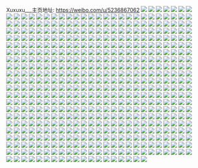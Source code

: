 Xuxuxu___主页地址: https://weibo.com/u/5236867062 
![](https://wx4.sinaimg.cn/mw2000/005IpmlMly1h93mhzh5xoj30u0140ten.jpg) 
![](https://wx4.sinaimg.cn/mw2000/005IpmlMly1h93mhz86ajj30u0140jvy.jpg) 
![](https://wx4.sinaimg.cn/mw2000/005IpmlMly1h93mi0nk9sj30u0140jxo.jpg) 
![](https://wx4.sinaimg.cn/mw2000/005IpmlMly1h93mi0aa4uj30u0140tgx.jpg) 
![](https://wx4.sinaimg.cn/mw2000/005IpmlMly1h93mhzq5m7j30u0140qbi.jpg) 
![](https://wx4.sinaimg.cn/mw2000/005IpmlMly1h93mhzzd64j30u0140jwv.jpg) 
![](https://wx4.sinaimg.cn/mw2000/005IpmlMly1h81cglpc8bj30u013i459.jpg) 
![](https://wx4.sinaimg.cn/mw2000/005IpmlMly1h7y0mwdn1aj30u014010h.jpg) 
![](https://wx4.sinaimg.cn/mw2000/005IpmlMly1h7y0mgcoezj30u012s46p.jpg) 
![](https://wx4.sinaimg.cn/mw2000/005IpmlMly1h7y0mi1si9j30u0140n3x.jpg) 
![](https://wx4.sinaimg.cn/mw2000/005IpmlMly1h7y0mcsdghj30u014012i.jpg) 
![](https://wx4.sinaimg.cn/mw2000/005IpmlMly1h7y0mjspooj30u014046y.jpg) 
![](https://wx4.sinaimg.cn/mw2000/005IpmlMly1h7y0mliszrj30u014010z.jpg) 
![](https://wx4.sinaimg.cn/mw2000/005IpmlMly1h7y0mqnghqj30u0140qdy.jpg) 
![](https://wx4.sinaimg.cn/mw2000/005IpmlMly1h7y0mogaoyj30u0140tlp.jpg) 
![](https://wx4.sinaimg.cn/mw2000/005IpmlMly1h7y0msq9naj30u014049s.jpg) 
![](https://wx4.sinaimg.cn/mw2000/005IpmlMgy1h4ic5ngjbkj30u014010j.jpg) 
![](https://wx4.sinaimg.cn/mw2000/005IpmlMgy1h4ic5nw30sj30u0140aga.jpg) 
![](https://wx4.sinaimg.cn/mw2000/005IpmlMgy1h4ic5odu2ej30u00u00xk.jpg) 
![](https://wx4.sinaimg.cn/mw2000/005IpmlMgy1h4ic5pa06yj30u013wk3a.jpg) 
![](https://wx4.sinaimg.cn/mw2000/005IpmlMgy1h4ic5os393j30u0140qa5.jpg) 
![](https://wx4.sinaimg.cn/mw2000/005IpmlMgy1h4ic5ppvo7j30u0140wop.jpg) 
![](https://wx4.sinaimg.cn/mw2000/005IpmlMgy1h47wnn3pzrj30u013o120.jpg) 
![](https://wx4.sinaimg.cn/mw2000/005IpmlMgy1h47wnqo5w9j30u014047t.jpg) 
![](https://wx4.sinaimg.cn/mw2000/005IpmlMgy1h47wnp6tmpj30u0140wlf.jpg) 
![](https://wx4.sinaimg.cn/mw2000/005IpmlMgy1h47wnpxht8j30u0140n4g.jpg) 
![](https://wx4.sinaimg.cn/mw2000/005IpmlMgy1h47wnljjc4j30u014048e.jpg) 
![](https://wx4.sinaimg.cn/mw2000/005IpmlMgy1h47wnkpx48j30u013ojz4.jpg) 
![](https://wx4.sinaimg.cn/mw2000/005IpmlMly1h3n62th5flj30u0140n8j.jpg) 
![](https://wx4.sinaimg.cn/mw2000/005IpmlMly1h3n62upknoj30u0140te7.jpg) 
![](https://wx4.sinaimg.cn/mw2000/005IpmlMly1h3n62tuz70j30u0140dm2.jpg) 
![](https://wx4.sinaimg.cn/mw2000/005IpmlMly1h3n62w5j5ej30u0140jww.jpg) 
![](https://wx4.sinaimg.cn/mw2000/005IpmlMly1h3n62vgv17j30u0140wkc.jpg) 
![](https://wx4.sinaimg.cn/mw2000/005IpmlMly1h3n62wmek1j31400u0n6b.jpg) 
![](https://wx4.sinaimg.cn/mw2000/005IpmlMly1h3ja2qhnvwj30u013swqr.jpg) 
![](https://wx4.sinaimg.cn/mw2000/005IpmlMly1h3ja2rypw9j30u012jk1w.jpg) 
![](https://wx4.sinaimg.cn/mw2000/005IpmlMly1h3ja2updyrj30u0140ds6.jpg) 
![](https://wx4.sinaimg.cn/mw2000/005IpmlMly1h3ja2vbh1ij30u015eqf2.jpg) 
![](https://wx4.sinaimg.cn/mw2000/005IpmlMly1h3ja2r2ldrj312q0u012o.jpg) 
![](https://wx4.sinaimg.cn/mw2000/005IpmlMly1h3ja2ttf8nj30u0140wsj.jpg) 
![](https://wx4.sinaimg.cn/mw2000/005IpmlMly1h3ja2suy43j30u00zz0zc.jpg) 
![](https://wx4.sinaimg.cn/mw2000/005IpmlMly1h3ja39ixrlj30u00u0781.jpg) 
![](https://wx4.sinaimg.cn/mw2000/005IpmlMly1h3ja2t6pqaj30u0140gwa.jpg) 
![](https://wx4.sinaimg.cn/mw2000/005IpmlMly1h3da6jf64kj30jd0r2gqb.jpg) 
![](https://wx4.sinaimg.cn/mw2000/005IpmlMly1h3da6mzi83j30j40pjtcy.jpg) 
![](https://wx4.sinaimg.cn/mw2000/005IpmlMly1h3da6ix8x2j30hw0opwi8.jpg) 
![](https://wx4.sinaimg.cn/mw2000/005IpmlMly1h3da6mn2r9j30od0whdmg.jpg) 
![](https://wx4.sinaimg.cn/mw2000/005IpmlMly1h3da6kwx8oj30l90rqjxp.jpg) 
![](https://wx4.sinaimg.cn/mw2000/005IpmlMly1h3da6lghm8j30gr0miq75.jpg) 
![](https://wx4.sinaimg.cn/mw2000/005IpmlMly1h3da6lu0z0j30kj0ppq8p.jpg) 
![](https://wx4.sinaimg.cn/mw2000/005IpmlMly1h3da6k2srnj30iq0ongpj.jpg) 
![](https://wx4.sinaimg.cn/mw2000/005IpmlMly1h3da6mb0dlj30lc0s30zp.jpg) 
![](https://wx4.sinaimg.cn/mw2000/005IpmlMly1h3da871ndrj30i70o6gp7.jpg) 
![](https://wx4.sinaimg.cn/mw2000/005IpmlMly1h3da6njw5ij30j00ozn1t.jpg) 
![](https://wx4.sinaimg.cn/mw2000/005IpmlMly1h3da6oyyjnj30im0os0wy.jpg) 
![](https://wx4.sinaimg.cn/mw2000/005IpmlMly1h3da86mj92j30er0m5acl.jpg) 
![](https://wx4.sinaimg.cn/mw2000/005IpmlMly1h3da864kkxj30k40qjq88.jpg) 
![](https://wx4.sinaimg.cn/mw2000/005IpmlMly1h2fdvc22rfj30u01swgya.jpg) 
![](https://wx4.sinaimg.cn/mw2000/005IpmlMly1h2fdvcnl7qj30u013in6a.jpg) 
![](https://wx4.sinaimg.cn/mw2000/005IpmlMly1h2925wro9vj30u00u0jux.jpg) 
![](https://wx4.sinaimg.cn/mw2000/005IpmlMly1h2925x87d9j30u01xc106.jpg) 
![](https://wx4.sinaimg.cn/mw2000/005IpmlMly1h1sw5112ibj312s0u0wll.jpg) 
![](https://wx4.sinaimg.cn/mw2000/005IpmlMly1h1sw51u4nhj31400u0wlz.jpg) 
![](https://wx4.sinaimg.cn/mw2000/005IpmlMly1h1sw50nml9j31400u00z1.jpg) 
![](https://wx4.sinaimg.cn/mw2000/005IpmlMly1h1sw527nk7j314k0u0dow.jpg) 
![](https://wx4.sinaimg.cn/mw2000/005IpmlMly1h1m5msvogij30u06j17wh.jpg) 
![](https://wx4.sinaimg.cn/mw2000/005IpmlMly1h1jssyppnnj31400u0n5p.jpg) 
![](https://wx4.sinaimg.cn/mw2000/005IpmlMly1h1hn03y06vj30u01vh7i3.jpg) 
![](https://wx4.sinaimg.cn/mw2000/005IpmlMly1h0s3oljtyej319b0u0n1d.jpg) 
![](https://wx4.sinaimg.cn/mw2000/005IpmlMly1h0s3mzncxkj30u019bwit.jpg) 
![](https://wx4.sinaimg.cn/mw2000/005IpmlMly1h0s3n0r2hdj30u019b798.jpg) 
![](https://wx4.sinaimg.cn/mw2000/005IpmlMly1h0s3p8hbg7j319b0u00xc.jpg) 
![](https://wx4.sinaimg.cn/mw2000/005IpmlMly1h0s3n14p7mj31880u079g.jpg) 
![](https://wx4.sinaimg.cn/mw2000/005IpmlMly1h0s3omb91vj31240u0q6z.jpg) 
![](https://wx4.sinaimg.cn/mw2000/005IpmlMly1h0s3mys1vej319b0u00yk.jpg) 
![](https://wx4.sinaimg.cn/mw2000/005IpmlMly1h0s3n0e30lj319b0u0432.jpg) 
![](https://wx4.sinaimg.cn/mw2000/005IpmlMly1h0s3om1nowj311c0u0aeq.jpg) 
![](https://wx4.sinaimg.cn/mw2000/005IpmlMly1h0l75lmlstj30u00u0tcr.jpg) 
![](https://wx4.sinaimg.cn/mw2000/005IpmlMly1h0l75lw29hj30u00u0tb2.jpg) 
![](https://wx4.sinaimg.cn/mw2000/005IpmlMly1h0l75mdhgfj30u00u0dlw.jpg) 
![](https://wx4.sinaimg.cn/mw2000/005IpmlMly1h0ektlujizj30u0140wpq.jpg) 
![](https://wx4.sinaimg.cn/mw2000/005IpmlMly1h0ektmciufj30u0140497.jpg) 
![](https://wx4.sinaimg.cn/mw2000/005IpmlMly1gzgstcjqb2j30qx10gdl8.jpg) 
![](https://wx4.sinaimg.cn/mw2000/005IpmlMly1gzgstcxjsjj30u00u0dm5.jpg) 
![](https://wx4.sinaimg.cn/mw2000/005IpmlMly1gzgsuo1ca3j30u00u00yd.jpg) 
![](https://wx4.sinaimg.cn/mw2000/005IpmlMly1gzgsuoeptfj30u00u00xl.jpg) 
![](https://wx4.sinaimg.cn/mw2000/005IpmlMly1gzgsuotq4yj30u0140tji.jpg) 
![](https://wx4.sinaimg.cn/mw2000/005IpmlMly1gzgsund7wwj30u00u0gs7.jpg) 
![](https://wx4.sinaimg.cn/mw2000/005IpmlMly1gzgstd9ag4j30u00u0do4.jpg) 
![](https://wx4.sinaimg.cn/mw2000/005IpmlMly1gzgstecumrj30u00u0n5u.jpg) 
![](https://wx4.sinaimg.cn/mw2000/005IpmlMly1gzgstdt8lsj30u00u07co.jpg) 
![](https://wx4.sinaimg.cn/mw2000/005IpmlMly1gyxfp0xu6zj30u0140jwy.jpg) 
![](https://wx4.sinaimg.cn/mw2000/005IpmlMly1gyxfp19lczj30u014079s.jpg) 
![](https://wx4.sinaimg.cn/mw2000/005IpmlMly1gyutscw8x0j30u013zwow.jpg) 
![](https://wx4.sinaimg.cn/mw2000/005IpmlMly1gyutsdojb2j30u013zakk.jpg) 
![](https://wx4.sinaimg.cn/mw2000/005IpmlMly1gyutsc3qfwj30u013zajy.jpg) 
![](https://wx4.sinaimg.cn/mw2000/005IpmlMly1gynyx20dttj30u0140483.jpg) 
![](https://wx4.sinaimg.cn/mw2000/005IpmlMly1gynyx2gj4xj30u014047y.jpg) 
![](https://wx4.sinaimg.cn/mw2000/005IpmlMly1gykn1xedslj30ty11gjvt.jpg) 
![](https://wx4.sinaimg.cn/mw2000/005IpmlMly1gykn21cd1sj30u00u00yq.jpg) 
![](https://wx4.sinaimg.cn/mw2000/005IpmlMly1gykn1z7iqbj30u0140alb.jpg) 
![](https://wx4.sinaimg.cn/mw2000/005IpmlMly1gykn1zvawuj30u01407bo.jpg) 
![](https://wx4.sinaimg.cn/mw2000/005IpmlMly1gykn21prg8j30u00u012t.jpg) 
![](https://wx4.sinaimg.cn/mw2000/005IpmlMly1gykn31jpy1j31400u0n7e.jpg) 
![](https://wx4.sinaimg.cn/mw2000/005IpmlMly1gyi9syhio0j30u0140wnh.jpg) 
![](https://wx4.sinaimg.cn/mw2000/005IpmlMly1gyi9syxmp0j30u0140q85.jpg) 
![](https://wx4.sinaimg.cn/mw2000/005IpmlMly1gyi9sx5at7j30u0140dmo.jpg) 
![](https://wx4.sinaimg.cn/mw2000/005IpmlMly1gyi9sy5cmcj30u0140dmr.jpg) 
![](https://wx4.sinaimg.cn/mw2000/005IpmlMly1gyi9sxhi2mj30u0140n4g.jpg) 
![](https://wx4.sinaimg.cn/mw2000/005IpmlMly1gyi9sxsy3rj30u0140tgx.jpg) 
![](https://wx4.sinaimg.cn/mw2000/005IpmlMly1gxp7s9s7gij30u0141jxi.jpg) 
![](https://wx4.sinaimg.cn/mw2000/005IpmlMly1gxp7s986enj314e0u0n5a.jpg) 
![](https://wx4.sinaimg.cn/mw2000/005IpmlMly1gxllvavc3qj30u0140144.jpg) 
![](https://wx4.sinaimg.cn/mw2000/005IpmlMly1gxllvb86ncj30u00u0gqa.jpg) 
![](https://wx4.sinaimg.cn/mw2000/005IpmlMly1gwsopwxohyj30u0140ncr.jpg) 
![](https://wx4.sinaimg.cn/mw2000/005IpmlMly1gwsopxjai0j30u014yaly.jpg) 
![](https://wx4.sinaimg.cn/mw2000/005IpmlMly1gwsopzcpa1j30u0140wo0.jpg) 
![](https://wx4.sinaimg.cn/mw2000/005IpmlMly1gwsopye4eoj30u011e4a1.jpg) 
![](https://wx4.sinaimg.cn/mw2000/005IpmlMly1gwsoq24vmqj30u0140464.jpg) 
![](https://wx4.sinaimg.cn/mw2000/005IpmlMly1gwsopxvgcgj30u014012l.jpg) 
![](https://wx4.sinaimg.cn/mw2000/005IpmlMly1gwsopzz4nkj30u0140nab.jpg) 
![](https://wx4.sinaimg.cn/mw2000/005IpmlMly1gwsoq1pf58j30u0140gun.jpg) 
![](https://wx4.sinaimg.cn/mw2000/005IpmlMly1gwsoq0tm70j30u012010v.jpg) 
![](https://wx4.sinaimg.cn/mw2000/005IpmlMly1gwg4d9uz81j30u00u00ye.jpg) 
![](https://wx4.sinaimg.cn/mw2000/005IpmlMly1gwg4dobfubj30u0140tfi.jpg) 
![](https://wx4.sinaimg.cn/mw2000/005IpmlMly1gwg4dcvrl3j30u00u0jvy.jpg) 
![](https://wx4.sinaimg.cn/mw2000/005IpmlMly1gwg4dgyvt4j30u0140tkk.jpg) 
![](https://wx4.sinaimg.cn/mw2000/005IpmlMly1gwg4dkmhkqj30u012odli.jpg) 
![](https://wx4.sinaimg.cn/mw2000/005IpmlMly1gwg4h2ydylj30u0140jy8.jpg) 
![](https://wx4.sinaimg.cn/mw2000/005IpmlMly1gwdzx1m4bdj30u014014d.jpg) 
![](https://wx4.sinaimg.cn/mw2000/005IpmlMly1gvpnklx6exj60u01910w902.jpg) 
![](https://wx4.sinaimg.cn/mw2000/005IpmlMly1gvpnkm9atoj30u01910vy.jpg) 
![](https://wx4.sinaimg.cn/mw2000/005IpmlMly1gvpnkmlow7j60u0188q5w02.jpg) 
![](https://wx4.sinaimg.cn/mw2000/005IpmlMly1gvpnklfakuj60u0191q5f02.jpg) 
![](https://wx4.sinaimg.cn/mw2000/005IpmlMly1gv9an4fl7hj60u00u0jv702.jpg) 
![](https://wx4.sinaimg.cn/mw2000/005IpmlMly1gv9an5id48j60u00x8tdl02.jpg) 
![](https://wx4.sinaimg.cn/mw2000/005IpmlMly1gv9an6rtwzj60u00x877p02.jpg) 
![](https://wx4.sinaimg.cn/mw2000/005IpmlMly1gv9an47lxrj60u00x8te802.jpg) 
![](https://wx4.sinaimg.cn/mw2000/005IpmlMly1gv9an5z8hlj60u01400zp02.jpg) 
![](https://wx4.sinaimg.cn/mw2000/005IpmlMly1gv9an7iatwj60u00x8jux02.jpg) 
![](https://wx4.sinaimg.cn/mw2000/005IpmlMly1gv9an6cndvj60u00x8tc002.jpg) 
![](https://wx4.sinaimg.cn/mw2000/005IpmlMly1gv9an81ea3j60u00u0jwn02.jpg) 
![](https://wx4.sinaimg.cn/mw2000/005IpmlMly1gv9an52h8cj60u0140tdr02.jpg) 
![](https://wx4.sinaimg.cn/mw2000/005IpmlMly1gu8fs1urumj61400u0dpv02.jpg) 
![](https://wx4.sinaimg.cn/mw2000/005IpmlMly1gu8fsh6bn4j60u00u0wlq02.jpg) 
![](https://wx4.sinaimg.cn/mw2000/005IpmlMly1gu8fskjtf3j30to0uadlb.jpg) 
![](https://wx4.sinaimg.cn/mw2000/005IpmlMly1gu8fsj5awij60u0140ti002.jpg) 
![](https://wx4.sinaimg.cn/mw2000/005IpmlMly1gu8fsfl6ilj60u00u079z02.jpg) 
![](https://wx4.sinaimg.cn/mw2000/005IpmlMly1gu8fsjzm8oj30u012yk14.jpg) 
![](https://wx4.sinaimg.cn/mw2000/005IpmlMly1gu8fs934z3j60u013ggvd02.jpg) 
![](https://wx4.sinaimg.cn/mw2000/005IpmlMly1gu8fsidkmdj60u0140gxq02.jpg) 
![](https://wx4.sinaimg.cn/mw2000/005IpmlMly1gu8fsd8hckj60u0140do102.jpg) 
![](https://wx4.sinaimg.cn/mw2000/005IpmlMly1gu13chwfmvj319l0u010m.jpg) 
![](https://wx4.sinaimg.cn/mw2000/005IpmlMgy1gt184pd34mj30u00u0jvg.jpg) 
![](https://wx4.sinaimg.cn/mw2000/005IpmlMgy1gt184oruevj30u00u0tch.jpg) 
![](https://wx4.sinaimg.cn/mw2000/005IpmlMgy1gt184viczij31400u07et.jpg) 
![](https://wx4.sinaimg.cn/mw2000/005IpmlMgy1gt184n0t2zj30u00u0n2c.jpg) 
![](https://wx4.sinaimg.cn/mw2000/005IpmlMgy1gt184q6n6pj30u0140dl4.jpg) 
![](https://wx4.sinaimg.cn/mw2000/005IpmlMgy1gt184o35gsj30u00u0dm0.jpg) 
![](https://wx4.sinaimg.cn/mw2000/005IpmlMgy1gt184u8wa0j30u00u07bl.jpg) 
![](https://wx4.sinaimg.cn/mw2000/005IpmlMgy1gt184teqotj30u00u0457.jpg) 
![](https://wx4.sinaimg.cn/mw2000/005IpmlMgy1gt184rfwg2j60u00u0gus02.jpg) 
![](https://wx4.sinaimg.cn/mw2000/005IpmlMly1gsm396z2xcj30u0140tew.jpg) 
![](https://wx4.sinaimg.cn/mw2000/005IpmlMly1gsm39buuhvj30u0140ah1.jpg) 
![](https://wx4.sinaimg.cn/mw2000/005IpmlMly1gsm397llvsj30u0140jzj.jpg) 
![](https://wx4.sinaimg.cn/mw2000/005IpmlMly1gsm397vcavj30u0140gt5.jpg) 
![](https://wx4.sinaimg.cn/mw2000/005IpmlMly1gsm39a0ui7j30u0140dkg.jpg) 
![](https://wx4.sinaimg.cn/mw2000/005IpmlMly1gsm39bgsbvj30u013tjyn.jpg) 
![](https://wx4.sinaimg.cn/mw2000/005IpmlMly1gsm3b8wcsnj30u010xn5m.jpg) 
![](https://wx4.sinaimg.cn/mw2000/005IpmlMly1gsm39c7gi4j30u0140gu3.jpg) 
![](https://wx4.sinaimg.cn/mw2000/005IpmlMly1gsm39b2ivtj30u0140465.jpg) 
![](https://wx4.sinaimg.cn/mw2000/005IpmlMly1gsl34clg06j30u0140thd.jpg) 
![](https://wx4.sinaimg.cn/mw2000/005IpmlMly1gs1v274ua9j30u00u0amh.jpg) 
![](https://wx4.sinaimg.cn/mw2000/005IpmlMly1gs1v3sjr26j30u00szdn9.jpg) 
![](https://wx4.sinaimg.cn/mw2000/005IpmlMly1gs1v27nt0dj30u0140477.jpg) 
![](https://wx4.sinaimg.cn/mw2000/005IpmlMly1gs1v28w6edj31400u07hd.jpg) 
![](https://wx4.sinaimg.cn/mw2000/005IpmlMly1gs1v26p7moj30u00u0qf4.jpg) 
![](https://wx4.sinaimg.cn/mw2000/005IpmlMly1gs1v281k9dj30u0140h1w.jpg) 
![](https://wx4.sinaimg.cn/mw2000/005IpmlMly1gs1v28apy0j30u0140dlh.jpg) 
![](https://wx4.sinaimg.cn/mw2000/005IpmlMly1gs1v4teyxwj30ty0yowkp.jpg) 
![](https://wx4.sinaimg.cn/mw2000/005IpmlMly1gs1v2bqacuj31400u0dtg.jpg) 
![](https://wx4.sinaimg.cn/mw2000/005IpmlMly1gs0hxy0gu9j30u010cgsk.jpg) 
![](https://wx4.sinaimg.cn/mw2000/005IpmlMly1gryzn23migj30u0140gyb.jpg) 
![](https://wx4.sinaimg.cn/mw2000/005IpmlMly1gryzn1bpqvj30u0140dqa.jpg) 
![](https://wx4.sinaimg.cn/mw2000/005IpmlMly1gryzn2inzzj30u0140dpm.jpg) 
![](https://wx4.sinaimg.cn/mw2000/005IpmlMly1gryzn2zkkcj30u011e43z.jpg) 
![](https://wx4.sinaimg.cn/mw2000/005IpmlMly1gryzn6s4rbj30u0140n50.jpg) 
![](https://wx4.sinaimg.cn/mw2000/005IpmlMly1gryzom6m2vj30u018i462.jpg) 
![](https://wx4.sinaimg.cn/mw2000/005IpmlMly1gryzn4gogdj30u01407ek.jpg) 
![](https://wx4.sinaimg.cn/mw2000/005IpmlMly1gryzn4nmc5j30u0140n03.jpg) 
![](https://wx4.sinaimg.cn/mw2000/005IpmlMly1gryzomyxdtj30u0159wp5.jpg) 
![](https://wx4.sinaimg.cn/mw2000/005IpmlMly1gryzolvpk6j31400u0dv2.jpg) 
![](https://wx4.sinaimg.cn/mw2000/005IpmlMly1gryzn4zyzfj30u01407b3.jpg) 
![](https://wx4.sinaimg.cn/mw2000/005IpmlMly1gryzn5orw7j31400u0dsy.jpg) 
![](https://wx4.sinaimg.cn/mw2000/005IpmlMly1gryzomoee0j31400u0qfp.jpg) 
![](https://wx4.sinaimg.cn/mw2000/005IpmlMly1grp1u769vtj319a0u0al1.jpg) 
![](https://wx4.sinaimg.cn/mw2000/005IpmlMly1grp1up3jcnj32c0340x6w.jpg) 
![](https://wx4.sinaimg.cn/mw2000/005IpmlMly1grp1u6apvbj32ds1scnpl.jpg) 
![](https://wx4.sinaimg.cn/mw2000/005IpmlMly1grp1ux8fhxj32ds1sc1l4.jpg) 
![](https://wx4.sinaimg.cn/mw2000/005IpmlMly1grml2sblt5j30u00u0na6.jpg) 
![](https://wx4.sinaimg.cn/mw2000/005IpmlMly1grml2tf51kj31400u0ti8.jpg) 
![](https://wx4.sinaimg.cn/mw2000/005IpmlMly1grml2qxq5jj30u00u04aw.jpg) 
![](https://wx4.sinaimg.cn/mw2000/005IpmlMly1grj03zfw7bj32ds1scb2b.jpg) 
![](https://wx4.sinaimg.cn/mw2000/005IpmlMly1grj03w1m1nj33sw2io7wm.jpg) 
![](https://wx4.sinaimg.cn/mw2000/005IpmlMly1grj0421932j328s1s4npe.jpg) 
![](https://wx4.sinaimg.cn/mw2000/005IpmlMly1grj04ldi0ej32um2umkk1.jpg) 
![](https://wx4.sinaimg.cn/mw2000/005IpmlMly1grj05c8o67j32802yo7wu.jpg) 
![](https://wx4.sinaimg.cn/mw2000/005IpmlMly1grj04xht30j3340340npj.jpg) 
![](https://wx4.sinaimg.cn/mw2000/005IpmlMly1grj05juwidj32g02yoqvb.jpg) 
![](https://wx4.sinaimg.cn/mw2000/005IpmlMly1grj0620taij32c0340e8h.jpg) 
![](https://wx4.sinaimg.cn/mw2000/005IpmlMly1grj06c95m4j32c0340b2g.jpg) 
![](https://wx4.sinaimg.cn/mw2000/005IpmlMly1grj06fy30aj33402c07wj.jpg) 
![](https://wx4.sinaimg.cn/mw2000/005IpmlMly1grb5zvfdkij30sg0hdmyy.jpg) 
![](https://wx4.sinaimg.cn/mw2000/005IpmlMly1gra1o0ea1jj326m2r5kjn.jpg) 
![](https://wx4.sinaimg.cn/mw2000/005IpmlMly1gra1o1xevmj30yi19j7go.jpg) 
![](https://wx4.sinaimg.cn/mw2000/005IpmlMly1gra1nnntl2j327v30du10.jpg) 
![](https://wx4.sinaimg.cn/mw2000/005IpmlMly1gra1om9aafj32c03401ky.jpg) 
![](https://wx4.sinaimg.cn/mw2000/005IpmlMly1gra1o509bij30yi19ub1t.jpg) 
![](https://wx4.sinaimg.cn/mw2000/005IpmlMly1gra1ocjt46j32c0340u0y.jpg) 
![](https://wx4.sinaimg.cn/mw2000/005IpmlMly1gra1p5jj0lj32c0340e82.jpg) 
![](https://wx4.sinaimg.cn/mw2000/005IpmlMly1gra1owkzc9j32dc2dcqv6.jpg) 
![](https://wx4.sinaimg.cn/mw2000/005IpmlMly1gra1pf8x3tj32c02c0qv5.jpg) 
![](https://wx4.sinaimg.cn/mw2000/005IpmlMly1gr6f8uaptij30u014012v.jpg) 
![](https://wx4.sinaimg.cn/mw2000/005IpmlMly1gr359z2oj6j32c0340kjv.jpg) 
![](https://wx4.sinaimg.cn/mw2000/005IpmlMly1gr35a1ui6gj32c03401l9.jpg) 
![](https://wx4.sinaimg.cn/mw2000/005IpmlMly1gr35a3djb9j32b032ox6q.jpg) 
![](https://wx4.sinaimg.cn/mw2000/005IpmlMly1gr359vqd11j32c0340u17.jpg) 
![](https://wx4.sinaimg.cn/mw2000/005IpmlMgy1gqy98iktwzj30u01407e1.jpg) 
![](https://wx4.sinaimg.cn/mw2000/005IpmlMgy1gqy9li4a37j60mi0u00wx02.jpg) 
![](https://wx4.sinaimg.cn/mw2000/005IpmlMgy1gqy98erpcwj30u014047f.jpg) 
![](https://wx4.sinaimg.cn/mw2000/005IpmlMgy1gqy9nbrvwsj30u0140wjo.jpg) 
![](https://wx4.sinaimg.cn/mw2000/005IpmlMgy1gqya4mbdcxj30u014011a.jpg) 
![](https://wx4.sinaimg.cn/mw2000/005IpmlMgy1gqy9mcl6vgj31400u0gv5.jpg) 
![](https://wx4.sinaimg.cn/mw2000/005IpmlMly1gquubkd9cmj30u00u0k5c.jpg) 
![](https://wx4.sinaimg.cn/mw2000/005IpmlMly1gquuapityej31400u0tum.jpg) 
![](https://wx4.sinaimg.cn/mw2000/005IpmlMly1gquuazc8skj31400u04kh.jpg) 
![](https://wx4.sinaimg.cn/mw2000/005IpmlMly1gquubgimrhj30u0140ayr.jpg) 
![](https://wx4.sinaimg.cn/mw2000/005IpmlMly1gquuc62u8cj30u0141tnr.jpg) 
![](https://wx4.sinaimg.cn/mw2000/005IpmlMly1gquubu36u3j30u0140h9b.jpg) 
![](https://wx4.sinaimg.cn/mw2000/005IpmlMly1gquub4tjlhj30u00xv4gx.jpg) 
![](https://wx4.sinaimg.cn/mw2000/005IpmlMly1gquucw6r3ej30u0140k8x.jpg) 
![](https://wx4.sinaimg.cn/mw2000/005IpmlMly1gquucgl7d3j30u0140wnl.jpg) 
![](https://wx4.sinaimg.cn/mw2000/005IpmlMly1gpqdy0msvuj30u00u078y.jpg) 
![](https://wx4.sinaimg.cn/mw2000/005IpmlMly1gpo0yx48odj31r02c04qu.jpg) 
![](https://wx4.sinaimg.cn/mw2000/005IpmlMly1gpo0z9gh63j32c02c0npn.jpg) 
![](https://wx4.sinaimg.cn/mw2000/005IpmlMly1gpo0yrrv2ij31r02c0e88.jpg) 
![](https://wx4.sinaimg.cn/mw2000/005IpmlMly1gpo100pygqj32c02c0kjv.jpg) 
![](https://wx4.sinaimg.cn/mw2000/005IpmlMly1gpo10kqj9wj32c02c0e8b.jpg) 
![](https://wx4.sinaimg.cn/mw2000/005IpmlMly1gpo108amzsj32c02c0x6w.jpg) 
![](https://wx4.sinaimg.cn/mw2000/005IpmlMly1gpo116ygskj32c03401la.jpg) 
![](https://wx4.sinaimg.cn/mw2000/005IpmlMly1gpo10fd84jj32c02c0npn.jpg) 
![](https://wx4.sinaimg.cn/mw2000/005IpmlMly1gpo11zyhmoj32c0340he8.jpg) 
![](https://wx4.sinaimg.cn/mw2000/005IpmlMly1gpbl5plo76j324j2wsu10.jpg) 
![](https://wx4.sinaimg.cn/mw2000/005IpmlMly1gpbl5rj2vnj322o340hdv.jpg) 
![](https://wx4.sinaimg.cn/mw2000/005IpmlMly1gpbl5mpl8fj32ad2yf1l2.jpg) 
![](https://wx4.sinaimg.cn/mw2000/005IpmlMly1gpbl5tkvr6j30tw11eb2a.jpg) 
![](https://wx4.sinaimg.cn/mw2000/005IpmlMly1gpbl5wa2muj320w2sue82.jpg) 
![](https://wx4.sinaimg.cn/mw2000/005IpmlMly1gpbl5ybivuj322a2r2u0z.jpg) 
![](https://wx4.sinaimg.cn/mw2000/005IpmlMly1gpbl614929j32bf1p1qv8.jpg) 
![](https://wx4.sinaimg.cn/mw2000/005IpmlMly1gpbl648mkej325w2vu4qs.jpg) 
![](https://wx4.sinaimg.cn/mw2000/005IpmlMly1gpbl65qd6vj31w02im7wi.jpg) 
![](https://wx4.sinaimg.cn/mw2000/005IpmlMly1gp0pt75bcoj31400u01kx.jpg) 
![](https://wx4.sinaimg.cn/mw2000/005IpmlMly1gp0pt7xx6qj30u01407ry.jpg) 
![](https://wx4.sinaimg.cn/mw2000/005IpmlMly1gp0ptg2i61j30u01407k5.jpg) 
![](https://wx4.sinaimg.cn/mw2000/005IpmlMly1gp0ptghvotj30u0140aom.jpg) 
![](https://wx4.sinaimg.cn/mw2000/005IpmlMly1gp0pt6j1baj30u00u0ag3.jpg) 
![](https://wx4.sinaimg.cn/mw2000/005IpmlMly1gp0pt61wwrj30u0140txo.jpg) 
![](https://wx4.sinaimg.cn/mw2000/005IpmlMly1gowga9nv5lj30u00u0toe.jpg) 
![](https://wx4.sinaimg.cn/mw2000/005IpmlMly1gowgad1u37j30u00u07j9.jpg) 
![](https://wx4.sinaimg.cn/mw2000/005IpmlMly1gowgaa9ersj30u0140keo.jpg) 
![](https://wx4.sinaimg.cn/mw2000/005IpmlMly1gowgabr5jlj31400u07uj.jpg) 
![](https://wx4.sinaimg.cn/mw2000/005IpmlMly1gowgaazytjj30u0140h80.jpg) 
![](https://wx4.sinaimg.cn/mw2000/005IpmlMly1gowgachfndj30u0144tus.jpg) 
![](https://wx4.sinaimg.cn/mw2000/005IpmlMly1go0z0a9o87j30ku1jmgwb.jpg) 
![](https://wx4.sinaimg.cn/mw2000/005IpmlMly1go0z2o09xgj30oy0bgjsi.jpg) 
![](https://wx4.sinaimg.cn/mw2000/005IpmlMly1gntx5ckmmgj30u0140n47.jpg) 
![](https://wx4.sinaimg.cn/mw2000/005IpmlMly1gntx5ef5ztj30u01400zc.jpg) 
![](https://wx4.sinaimg.cn/mw2000/005IpmlMly1gntx5f8rw0j30u0140aie.jpg) 
![](https://wx4.sinaimg.cn/mw2000/005IpmlMly1gntx5thga9j30u015e42j.jpg) 
![](https://wx4.sinaimg.cn/mw2000/005IpmlMly1gntx7da4sij30t20t6gr6.jpg) 
![](https://wx4.sinaimg.cn/mw2000/005IpmlMly1gntx5srjx1j31650u00x7.jpg) 
![](https://wx4.sinaimg.cn/mw2000/005IpmlMly1gn78zemqrcj30u00umdkx.jpg) 
![](https://wx4.sinaimg.cn/mw2000/005IpmlMly1gn78zfzljrj30rk0s4ag4.jpg) 
![](https://wx4.sinaimg.cn/mw2000/005IpmlMly1gn78ze7a7mj31400u0qbb.jpg) 
![](https://wx4.sinaimg.cn/mw2000/005IpmlMly1gn78zgi32jj30sn0t8799.jpg) 
![](https://wx4.sinaimg.cn/mw2000/005IpmlMly1gn78zd6wxzj30u00u07dc.jpg) 
![](https://wx4.sinaimg.cn/mw2000/005IpmlMly1gn78zfgmu0j30s00slagr.jpg) 
![](https://wx4.sinaimg.cn/mw2000/005IpmlMly1gn78zjvt07j30u00u044g.jpg) 
![](https://wx4.sinaimg.cn/mw2000/005IpmlMly1gn78zh2c8cj30rf0rz0xb.jpg) 
![](https://wx4.sinaimg.cn/mw2000/005IpmlMly1gn790lti3tj30s30sojx0.jpg) 
![](https://wx4.sinaimg.cn/mw2000/005IpmlMly1gn2o0v3o8cj30to0ua7a3.jpg) 
![](https://wx4.sinaimg.cn/mw2000/005IpmlMly1gn2nzph187j30u00umth5.jpg) 
![](https://wx4.sinaimg.cn/mw2000/005IpmlMly1gn2nzolykhj30u00umwne.jpg) 
![](https://wx4.sinaimg.cn/mw2000/005IpmlMly1gn2o0vjvsrj30to0uajyr.jpg) 
![](https://wx4.sinaimg.cn/mw2000/005IpmlMly1gn2o0u55udj30to0uagt3.jpg) 
![](https://wx4.sinaimg.cn/mw2000/005IpmlMly1gn2nzqf1cpj30u00umk0m.jpg) 
![](https://wx4.sinaimg.cn/mw2000/005IpmlMly1gn2nzs7ejlj30u00um7cv.jpg) 
![](https://wx4.sinaimg.cn/mw2000/005IpmlMly1gn2nzrc8w6j30u00umgu1.jpg) 
![](https://wx4.sinaimg.cn/mw2000/005IpmlMly1gn2o27xqj1j30u00umtiu.jpg) 
![](https://wx4.sinaimg.cn/mw2000/005IpmlMly1gn2o28q01vj30u0140n6m.jpg) 
![](https://wx4.sinaimg.cn/mw2000/005IpmlMly1gn2o28dsixj31400u0wtx.jpg) 
![](https://wx4.sinaimg.cn/mw2000/005IpmlMly1gn2o29md3lj30u0140woj.jpg) 
![](https://wx4.sinaimg.cn/mw2000/005IpmlMly1gn2o29870cj31400u0h19.jpg) 
![](https://wx4.sinaimg.cn/mw2000/005IpmlMly1gn2o0un7qjj30u00umgu0.jpg) 
![](https://wx4.sinaimg.cn/mw2000/005IpmlMly1gmczcxe3msj31o01o01l0.jpg) 
![](https://wx4.sinaimg.cn/mw2000/005IpmlMly1gmczd2gat7j31sc2ds4qr.jpg) 
![](https://wx4.sinaimg.cn/mw2000/005IpmlMly1gmczd98kt1j31o01o0e85.jpg) 
![](https://wx4.sinaimg.cn/mw2000/005IpmlMly1gmczcsdjj7j31sc2dshdv.jpg) 
![](https://wx4.sinaimg.cn/mw2000/005IpmlMly1gmczd5qfhcj31o01o0kjn.jpg) 
![](https://wx4.sinaimg.cn/mw2000/005IpmlMly1gmczczz6nwj31sc2dsx6q.jpg) 
![](https://wx4.sinaimg.cn/mw2000/005IpmlMly1gm3j66eex3j31o01o0u0x.jpg) 
![](https://wx4.sinaimg.cn/mw2000/005IpmlMly1gm3j60t6b2j31o01o0kjl.jpg) 
![](https://wx4.sinaimg.cn/mw2000/005IpmlMly1gm3j6c4zj4j31o01o0x6t.jpg) 
![](https://wx4.sinaimg.cn/mw2000/005IpmlMly1gm3j64ceofj32bc2bcb2c.jpg) 
![](https://wx4.sinaimg.cn/mw2000/005IpmlMly1gm3j6f21x2j32bc2bcqv5.jpg) 
![](https://wx4.sinaimg.cn/mw2000/005IpmlMly1gm3j5w39nnj31w01w04qq.jpg) 
![](https://wx4.sinaimg.cn/mw2000/005IpmlMly1gm3j9yswdlj31sc2ds1l7.jpg) 
![](https://wx4.sinaimg.cn/mw2000/005IpmlMly1gm3j84yvr1j30u00u07d3.jpg) 
![](https://wx4.sinaimg.cn/mw2000/005IpmlMly1gm3j7teqpkj32c0340kjm.jpg) 
![](https://wx4.sinaimg.cn/mw2000/005IpmlMly1gluex986jcj31400u0k9d.jpg) 
![](https://wx4.sinaimg.cn/mw2000/005IpmlMly1gluex8bch6j30u00u0wnf.jpg) 
![](https://wx4.sinaimg.cn/mw2000/005IpmlMly1gluex8odzdj30u00u0472.jpg) 
![](https://wx4.sinaimg.cn/mw2000/005IpmlMly1gluex9teadj31400u0ar5.jpg) 
![](https://wx4.sinaimg.cn/mw2000/005IpmlMly1glm1xrhpmxj31400u0dtr.jpg) 
![](https://wx4.sinaimg.cn/mw2000/005IpmlMly1glm1xu63j6j30u00u0k6y.jpg) 
![](https://wx4.sinaimg.cn/mw2000/005IpmlMly1glm1xsnp2mj30u00u0tlo.jpg) 
![](https://wx4.sinaimg.cn/mw2000/005IpmlMly1glm1xq7xmwj30u00u013y.jpg) 
![](https://wx4.sinaimg.cn/mw2000/005IpmlMgy1gl1st18cw5j31sc2dsu0y.jpg) 
![](https://wx4.sinaimg.cn/mw2000/005IpmlMgy1gkumkeh3a1j34mo334nph.jpg) 
![](https://wx4.sinaimg.cn/mw2000/005IpmlMgy1gkuml31gm1j34mo3344qs.jpg) 
![](https://wx4.sinaimg.cn/mw2000/005IpmlMgy1gkumk8yx0aj34mo3347wk.jpg) 
![](https://wx4.sinaimg.cn/mw2000/005IpmlMgy1gkumk40j0hj34mo334b2c.jpg) 
![](https://wx4.sinaimg.cn/mw2000/005IpmlMly1gk8vyx9dlgj30u00u0dsh.jpg) 
![](https://wx4.sinaimg.cn/mw2000/005IpmlMly1gk8w6wti8lj30u00u0780.jpg) 
![](https://wx4.sinaimg.cn/mw2000/005IpmlMly1gk8vykk5avj30u014011j.jpg) 
![](https://wx4.sinaimg.cn/mw2000/005IpmlMly1gk8vyv2fwxj30rs15owx6.jpg) 
![](https://wx4.sinaimg.cn/mw2000/005IpmlMgy1gk4coela3ij32c0340x6s.jpg) 
![](https://wx4.sinaimg.cn/mw2000/005IpmlMgy1gk4cnmh53hj31o01o01kz.jpg) 
![](https://wx4.sinaimg.cn/mw2000/005IpmlMgy1gk4co5giykj322t2srb2d.jpg) 
![](https://wx4.sinaimg.cn/mw2000/005IpmlMgy1gk4cnzpziej31o01o0x6q.jpg) 
![](https://wx4.sinaimg.cn/mw2000/005IpmlMgy1gk4coah5bjj32802you11.jpg) 
![](https://wx4.sinaimg.cn/mw2000/005IpmlMgy1gk4co25g7rj31o01o0u0y.jpg) 
![](https://wx4.sinaimg.cn/mw2000/005IpmlMly1gjtvwe7eanj30u0140grl.jpg) 
![](https://wx4.sinaimg.cn/mw2000/005IpmlMly1gjtvwf0n32j30u0140dlb.jpg) 
![](https://wx4.sinaimg.cn/mw2000/005IpmlMgy1gjo4actm2ej32c0340kjn.jpg) 
![](https://wx4.sinaimg.cn/mw2000/005IpmlMgy1gjo4a9m9xbj32c03404qq.jpg) 
![](https://wx4.sinaimg.cn/mw2000/005IpmlMgy1gjlsv8hf1aj32c03404qq.jpg) 
![](https://wx4.sinaimg.cn/mw2000/005IpmlMgy1gjlsvc923vj32c0340e84.jpg) 
![](https://wx4.sinaimg.cn/mw2000/005IpmlMgy1gjlsv4vficj32c0340b2b.jpg) 
![](https://wx4.sinaimg.cn/mw2000/005IpmlMgy1gjlsvlhrauj32c0340npe.jpg) 
![](https://wx4.sinaimg.cn/mw2000/005IpmlMgy1gjlsvum4auj33402c0hdu.jpg) 
![](https://wx4.sinaimg.cn/mw2000/005IpmlMgy1gjlsvpts6bj32c03404qq.jpg) 
![](https://wx4.sinaimg.cn/mw2000/005IpmlMgy1gjlsv0uadij33402c0hdu.jpg) 
![](https://wx4.sinaimg.cn/mw2000/005IpmlMgy1gjlsvs6peij33402c0u0y.jpg) 
![](https://wx4.sinaimg.cn/mw2000/005IpmlMgy1gjlsuxw7coj32c0340kjo.jpg) 
![](https://wx4.sinaimg.cn/mw2000/005IpmlMly1gjh1un9bprj30u0140n68.jpg) 
![](https://wx4.sinaimg.cn/mw2000/005IpmlMly1gjh1uoro2nj30u0140guj.jpg) 
![](https://wx4.sinaimg.cn/mw2000/005IpmlMgy1gjfv2c9awlj32c0340b2c.jpg) 
![](https://wx4.sinaimg.cn/mw2000/005IpmlMgy1gjfv2mdvc6j32c03401l0.jpg) 
![](https://wx4.sinaimg.cn/mw2000/005IpmlMgy1gjfv2i0yuaj32c0340x6r.jpg) 
![](https://wx4.sinaimg.cn/mw2000/005IpmlMgy1gjfv39ntovj32c03401l0.jpg) 
![](https://wx4.sinaimg.cn/mw2000/005IpmlMgy1gjfv3dg2vkj32c0340u0y.jpg) 
![](https://wx4.sinaimg.cn/mw2000/005IpmlMgy1gjfv2xs245j32c0340b2c.jpg) 
![](https://wx4.sinaimg.cn/mw2000/005IpmlMgy1gjfv2rgffcj321h2juu0y.jpg) 
![](https://wx4.sinaimg.cn/mw2000/005IpmlMgy1gjfv35l9ezj32c0340qv7.jpg) 
![](https://wx4.sinaimg.cn/mw2000/005IpmlMgy1gjfv3201uij32c03404qr.jpg) 
![](https://wx4.sinaimg.cn/mw2000/005IpmlMgy1gjaylgqg7jj32c03404qr.jpg) 
![](https://wx4.sinaimg.cn/mw2000/005IpmlMgy1gj8mk0496uj32c0340hdv.jpg) 
![](https://wx4.sinaimg.cn/mw2000/005IpmlMgy1gj8mjqr8mkj32c03407wi.jpg) 
![](https://wx4.sinaimg.cn/mw2000/005IpmlMgy1gj8mk4ldk9j324w2s5kjn.jpg) 
![](https://wx4.sinaimg.cn/mw2000/005IpmlMgy1gj8mjumo1dj32c03404qs.jpg) 
![](https://wx4.sinaimg.cn/mw2000/005IpmlMly1gj7u9k43cyj30u011tqbr.jpg) 
![](https://wx4.sinaimg.cn/mw2000/005IpmlMly1gj7u9mq3y8j30u0140n5b.jpg) 
![](https://wx4.sinaimg.cn/mw2000/005IpmlMly1gj7u9jb1apj30u014011j.jpg) 
![](https://wx4.sinaimg.cn/mw2000/005IpmlMly1gj7u9m04pej30u00xaah0.jpg) 
![](https://wx4.sinaimg.cn/mw2000/005IpmlMgy1gj59chmo4ij32c03401l0.jpg) 
![](https://wx4.sinaimg.cn/mw2000/005IpmlMgy1gj59cfugjxj33402c0hdu.jpg) 
![](https://wx4.sinaimg.cn/mw2000/005IpmlMgy1gj59cejqkpj32c02c0e83.jpg) 
![](https://wx4.sinaimg.cn/mw2000/005IpmlMgy1gj59cna6vlj31sc2dskjo.jpg) 
![](https://wx4.sinaimg.cn/mw2000/005IpmlMgy1gj59cj5d0nj31w02ioqv6.jpg) 
![](https://wx4.sinaimg.cn/mw2000/005IpmlMgy1gj59ck0h5yj31w02ioqv5.jpg) 
![](https://wx4.sinaimg.cn/mw2000/005IpmlMgy1gj59cp4enej32c02c01kz.jpg) 
![](https://wx4.sinaimg.cn/mw2000/005IpmlMgy1gj59cladfkj31w02iokjm.jpg) 
![](https://wx4.sinaimg.cn/mw2000/005IpmlMgy1gj59cqurzmj33402c07wk.jpg) 
![](https://wx4.sinaimg.cn/mw2000/005IpmlMly1gityzrvbfaj31400u0e81.jpg) 
![](https://wx4.sinaimg.cn/mw2000/005IpmlMly1gitz1sxokgj30u00u0tx1.jpg) 
![](https://wx4.sinaimg.cn/mw2000/005IpmlMly1gityzohqgcj30u00u04qp.jpg) 
![](https://wx4.sinaimg.cn/mw2000/005IpmlMly1gitz10wc92j30mi0u07wh.jpg) 
![](https://wx4.sinaimg.cn/mw2000/005IpmlMly1gitz1jv1fpj30u00u0khr.jpg) 
![](https://wx4.sinaimg.cn/mw2000/005IpmlMly1gityyxd4toj30u00u0e81.jpg) 
![](https://wx4.sinaimg.cn/mw2000/005IpmlMly1giqcsbgbusj31400u0tki.jpg) 
![](https://wx4.sinaimg.cn/mw2000/005IpmlMly1giqcsarjr1j30u01407e7.jpg) 
![](https://wx4.sinaimg.cn/mw2000/005IpmlMgy1gin4lf990jj31w02ionpe.jpg) 
![](https://wx4.sinaimg.cn/mw2000/005IpmlMgy1gin4ljd2nbj31su1suqv6.jpg) 
![](https://wx4.sinaimg.cn/mw2000/005IpmlMgy1gin4ln8x6lj32pz206b2c.jpg) 
![](https://wx4.sinaimg.cn/mw2000/005IpmlMgy1gin4lp96l7j32c0340u0x.jpg) 
![](https://wx4.sinaimg.cn/mw2000/005IpmlMgy1gin4lgsmrzj31jr1rvb29.jpg) 
![](https://wx4.sinaimg.cn/mw2000/005IpmlMgy1gin4mcnandj32c0340u0y.jpg) 
![](https://wx4.sinaimg.cn/mw2000/005IpmlMgy1gin4ld7fkxj31w02ionpe.jpg) 
![](https://wx4.sinaimg.cn/mw2000/005IpmlMgy1gin4laof29j33402c07wi.jpg) 
![](https://wx4.sinaimg.cn/mw2000/005IpmlMgy1gin4mahg2dj33402c0x6q.jpg) 
![](https://wx4.sinaimg.cn/mw2000/005IpmlMgy1gif3bq18s0j31zk1ho7wp.jpg) 
![](https://wx4.sinaimg.cn/mw2000/005IpmlMgy1gif3amphnhj31zk1hoe83.jpg) 
![](https://wx4.sinaimg.cn/mw2000/005IpmlMgy1gif3bk63s4j31zk1hob2g.jpg) 
![](https://wx4.sinaimg.cn/mw2000/005IpmlMgy1gif3auihxcj31ho1zknpk.jpg) 
![](https://wx4.sinaimg.cn/mw2000/005IpmlMgy1gif3bg36epj31zk1hob2h.jpg) 
![](https://wx4.sinaimg.cn/mw2000/005IpmlMgy1gif3b008z3j31ho1zkkjs.jpg) 
![](https://wx4.sinaimg.cn/mw2000/005IpmlMgy1gif3b5k2wwj31ho1zknpj.jpg) 
![](https://wx4.sinaimg.cn/mw2000/005IpmlMgy1gif3buzsqbj31ho1zkqvb.jpg) 
![](https://wx4.sinaimg.cn/mw2000/005IpmlMgy1gif3b9n1eoj31ho1zkkjq.jpg) 
![](https://wx4.sinaimg.cn/mw2000/005IpmlMgy1ghrrhnk5jjj32bb2bb4qr.jpg) 
![](https://wx4.sinaimg.cn/mw2000/005IpmlMgy1ghrrhkqhf4j32bb2bbkjl.jpg) 
![](https://wx4.sinaimg.cn/mw2000/005IpmlMgy1ghrrhhoprvj32bb2bbnpd.jpg) 
![](https://wx4.sinaimg.cn/mw2000/005IpmlMgy1ghrrhjmpsjj32bb2bbnpe.jpg) 
![](https://wx4.sinaimg.cn/mw2000/005IpmlMly1ghpcchrpx2j31400u0dw9.jpg) 
![](https://wx4.sinaimg.cn/mw2000/005IpmlMly1ghpccg4pqzj31400u0gzi.jpg) 
![](https://wx4.sinaimg.cn/mw2000/005IpmlMly1ghpcckmq2bj30u0140dv4.jpg) 
![](https://wx4.sinaimg.cn/mw2000/005IpmlMly1ghpccj5n4gj31400u0wtv.jpg) 
![](https://wx4.sinaimg.cn/mw2000/005IpmlMly1ghpccb3172j31400u0wqb.jpg) 
![](https://wx4.sinaimg.cn/mw2000/005IpmlMly1ghpccd6d5zj30u0140tp7.jpg) 
![](https://wx4.sinaimg.cn/mw2000/005IpmlMgy1ghcgohy4cqj3334334e81.jpg) 
![](https://wx4.sinaimg.cn/mw2000/005IpmlMgy1ghcgoggk6sj32bb2bbhdw.jpg) 
![](https://wx4.sinaimg.cn/mw2000/005IpmlMly1gh9952c6wtj30u00u0ahz.jpg) 
![](https://wx4.sinaimg.cn/mw2000/005IpmlMly1gh9950sye4j30u00u0k1s.jpg) 
![](https://wx4.sinaimg.cn/mw2000/005IpmlMgy1gg9kgjc3mjj31ku1kukjl.jpg) 
![](https://wx4.sinaimg.cn/mw2000/005IpmlMgy1gg9kgkhzxvj32c02c0x6p.jpg) 
![](https://wx4.sinaimg.cn/mw2000/005IpmlMgy1gg9kgmez7hj32c02c0npe.jpg) 
![](https://wx4.sinaimg.cn/mw2000/005IpmlMgy1gg9kgi97vtj32c0340u0x.jpg) 
![](https://wx4.sinaimg.cn/mw2000/005IpmlMgy1gg8aq7llmbj32462464qr.jpg) 
![](https://wx4.sinaimg.cn/mw2000/005IpmlMgy1gg8aq9fagxj32bb2bbe82.jpg) 
![](https://wx4.sinaimg.cn/mw2000/005IpmlMgy1gg8aqdpv1xj31oz29b4qp.jpg) 
![](https://wx4.sinaimg.cn/mw2000/005IpmlMgy1gg8aqenpgpj32bb2bb7wh.jpg) 
![](https://wx4.sinaimg.cn/mw2000/005IpmlMgy1gg8aqjahi5j32ds1sc4qs.jpg) 
![](https://wx4.sinaimg.cn/mw2000/005IpmlMgy1gg8aqg9s91j32c02c0e82.jpg) 
![](https://wx4.sinaimg.cn/mw2000/005IpmlMgy1gg8aww7v04j32bb2bb4qs.jpg) 
![](https://wx4.sinaimg.cn/mw2000/005IpmlMgy1gg8awy0e5lj32bb2bbx6p.jpg) 
![](https://wx4.sinaimg.cn/mw2000/005IpmlMgy1gg8aqgvt2ij30yi0yi458.jpg) 
![](https://wx4.sinaimg.cn/mw2000/005IpmlMgy1gfvjmr87ztj32c02c0npd.jpg) 
![](https://wx4.sinaimg.cn/mw2000/005IpmlMgy1gfvjmp7my4j32c02c01ky.jpg) 
![](https://wx4.sinaimg.cn/mw2000/005IpmlMgy1gfvjmjs87qj32al2ac1l0.jpg) 
![](https://wx4.sinaimg.cn/mw2000/005IpmlMgy1gfvjmmyqtcj32c02c0b2b.jpg) 
![](https://wx4.sinaimg.cn/mw2000/005IpmlMly1gfef3wsvihj323m23m7wi.jpg) 
![](https://wx4.sinaimg.cn/mw2000/005IpmlMly1gfef3pr6enj32c0340x6s.jpg) 
![](https://wx4.sinaimg.cn/mw2000/005IpmlMly1gfef45k42pj32c02c07wj.jpg) 
![](https://wx4.sinaimg.cn/mw2000/005IpmlMly1gfef3upiz4j31xw2ue1l0.jpg) 
![](https://wx4.sinaimg.cn/mw2000/005IpmlMly1gfef3ko8moj32c02c0qv6.jpg) 
![](https://wx4.sinaimg.cn/mw2000/005IpmlMly1gfef4ku3krj30rs1ssk5u.jpg) 
![](https://wx4.sinaimg.cn/mw2000/005IpmlMly1gfef4p3obqj31ze1zekjm.jpg) 
![](https://wx4.sinaimg.cn/mw2000/005IpmlMly1gfef4m6q6wj32c0340u0x.jpg) 
![](https://wx4.sinaimg.cn/mw2000/005IpmlMly1gfef41a2vtj32c0340x6r.jpg) 
![](https://wx4.sinaimg.cn/mw2000/005IpmlMly1gfac3hymvnj32q4436npf.jpg) 
![](https://wx4.sinaimg.cn/mw2000/005IpmlMly1gfac36sdoaj33344mokjp.jpg) 
![](https://wx4.sinaimg.cn/mw2000/005IpmlMly1gfac421i12j33344monpi.jpg) 
![](https://wx4.sinaimg.cn/mw2000/005IpmlMly1gfac3qkx34j33344mohdx.jpg) 
![](https://wx4.sinaimg.cn/mw2000/005IpmlMly1gfac3dapzrj325k3twkjm.jpg) 
![](https://wx4.sinaimg.cn/mw2000/005IpmlMly1gfac49ikh1j34mo334e85.jpg) 
![](https://wx4.sinaimg.cn/mw2000/005IpmlMly1gfac2yryrnj335s4qlu15.jpg) 
![](https://wx4.sinaimg.cn/mw2000/005IpmlMly1gfac3jfxqwj31900u0gz5.jpg) 
![](https://wx4.sinaimg.cn/mw2000/005IpmlMly1gfac3amlc3j32i34fxu0y.jpg) 
![](https://wx4.sinaimg.cn/mw2000/005IpmlMly1gf4zf2mwqqj30u00u07ir.jpg) 
![](https://wx4.sinaimg.cn/mw2000/005IpmlMly1gf4zf1ikk1j30u01407fj.jpg) 
![](https://wx4.sinaimg.cn/mw2000/005IpmlMly1gf4zf3s6h5j30u00u0wm0.jpg) 
![](https://wx4.sinaimg.cn/mw2000/005IpmlMly1gf4zewo52fj30u00u0nak.jpg) 
![](https://wx4.sinaimg.cn/mw2000/005IpmlMly1gf4zf0ie5sj30u013z19j.jpg) 
![](https://wx4.sinaimg.cn/mw2000/005IpmlMly1gf4zey7zr9j31400u0ndf.jpg) 
![](https://wx4.sinaimg.cn/mw2000/005IpmlMly1gf4zez7uxoj31400u0h26.jpg) 
![](https://wx4.sinaimg.cn/mw2000/005IpmlMly1gf4zf4d0nlj30u00u00zr.jpg) 
![](https://wx4.sinaimg.cn/mw2000/005IpmlMly1gf4zeuk2pjj30u01407ek.jpg) 
![](https://wx4.sinaimg.cn/mw2000/005IpmlMly1genf6f2h55j31580u0157.jpg) 
![](https://wx4.sinaimg.cn/mw2000/005IpmlMly1genf6fdqpfj31400u0wpm.jpg) 
![](https://wx4.sinaimg.cn/mw2000/005IpmlMly1gedbj7dy1vj32c02c0e84.jpg) 
![](https://wx4.sinaimg.cn/mw2000/005IpmlMly1ge8k03ol3ej31ne1om1kx.jpg) 
![](https://wx4.sinaimg.cn/mw2000/005IpmlMly1ge8k02ww1yj31m61nex2t.jpg) 
![](https://wx4.sinaimg.cn/mw2000/005IpmlMly1ge8k04aikij31m61ne4mp.jpg) 
![](https://wx4.sinaimg.cn/mw2000/005IpmlMly1ge8k04uomzj31m61neqs6.jpg) 
![](https://wx4.sinaimg.cn/mw2000/005IpmlMly1ge8k05b9ewj31m61nenkp.jpg) 
![](https://wx4.sinaimg.cn/mw2000/005IpmlMly1ge8k1nruy4j316o1kunpd.jpg) 
![](https://wx4.sinaimg.cn/mw2000/005IpmlMly1ge8k07q7u4j31m61ne7wh.jpg) 
![](https://wx4.sinaimg.cn/mw2000/005IpmlMly1ge8k08ioauj31m61ne7uk.jpg) 
![](https://wx4.sinaimg.cn/mw2000/005IpmlMly1ge8k0bkp5mj31m61nekfr.jpg) 
![](https://wx4.sinaimg.cn/mw2000/005IpmlMly1ge7gtw3s3vj30u00u0gsi.jpg) 
![](https://wx4.sinaimg.cn/mw2000/005IpmlMly1ge7gty5v8oj31400u0gry.jpg) 
![](https://wx4.sinaimg.cn/mw2000/005IpmlMly1ge44p835ipj334022oe81.jpg) 
![](https://wx4.sinaimg.cn/mw2000/005IpmlMgy1ge2vlhrzxfj32c01v4qv5.jpg) 
![](https://wx4.sinaimg.cn/mw2000/005IpmlMgy1ge2vlm8pi3j32io1w07wh.jpg) 
![](https://wx4.sinaimg.cn/mw2000/005IpmlMgy1ge2vljxhl8j32c02c0u0z.jpg) 
![](https://wx4.sinaimg.cn/mw2000/005IpmlMgy1ge2vlplwtcj32c02c07wi.jpg) 
![](https://wx4.sinaimg.cn/mw2000/005IpmlMgy1ge2vlwcwl7j30rs15otuw.jpg) 
![](https://wx4.sinaimg.cn/mw2000/005IpmlMgy1ge2vlo2ts3j32c02c0qv6.jpg) 
![](https://wx4.sinaimg.cn/mw2000/005IpmlMgy1ge2vlvfqdbj32c02c0b2b.jpg) 
![](https://wx4.sinaimg.cn/mw2000/005IpmlMgy1ge2vll0qm5j31w02iob29.jpg) 
![](https://wx4.sinaimg.cn/mw2000/005IpmlMgy1ge2vls3og4j32io1w0npd.jpg) 
![](https://wx4.sinaimg.cn/mw2000/005IpmlMgy1ge2vlgme5rj32c02c0qv6.jpg) 
![](https://wx4.sinaimg.cn/mw2000/005IpmlMgy1ge2vlr4hxkj32c02c0kjm.jpg) 
![](https://wx4.sinaimg.cn/mw2000/005IpmlMgy1ge2vltnfunj32io1w0b2b.jpg) 
![](https://wx4.sinaimg.cn/mw2000/005IpmlMgy1ge2vlx65fsj316o1kub29.jpg) 
![](https://wx4.sinaimg.cn/mw2000/005IpmlMgy1ge1qdjlbrmj30u0140qln.jpg) 
![](https://wx4.sinaimg.cn/mw2000/005IpmlMgy1ge1qdiej6tj30u00u0163.jpg) 
![](https://wx4.sinaimg.cn/mw2000/005IpmlMgy1ge1qdl3bpkj30u00u00yl.jpg) 
![](https://wx4.sinaimg.cn/mw2000/005IpmlMgy1ge1qdkakiyj30u00u0wrd.jpg) 
![](https://wx4.sinaimg.cn/mw2000/005IpmlMgy1ge1qdly2vij30u00u0dng.jpg) 
![](https://wx4.sinaimg.cn/mw2000/005IpmlMgy1ge1qh20ha4j31900u0e13.jpg) 
![](https://wx4.sinaimg.cn/mw2000/005IpmlMly1gdx4tdusq7j31bf0u0k6w.jpg) 
![](https://wx4.sinaimg.cn/mw2000/005IpmlMly1gdx4tbsbdmj30u01fwdv4.jpg) 
![](https://wx4.sinaimg.cn/mw2000/005IpmlMly1gdx4tez639j314m0u0qay.jpg) 
![](https://wx4.sinaimg.cn/mw2000/005IpmlMly1gdpvhx7xygj30u0140wrj.jpg) 
![](https://wx4.sinaimg.cn/mw2000/005IpmlMly1gdpvhy85azj30u00u048e.jpg) 
![](https://wx4.sinaimg.cn/mw2000/005IpmlMly1gdpvhz8gbmj31400u0k2u.jpg) 
![](https://wx4.sinaimg.cn/mw2000/005IpmlMly1gdpvip40qtj30u0140dkm.jpg) 
![](https://wx4.sinaimg.cn/mw2000/005IpmlMly1gdmrz6vfizj31w01w01kz.jpg) 
![](https://wx4.sinaimg.cn/mw2000/005IpmlMly1gdmryupasaj31w02io7wi.jpg) 
![](https://wx4.sinaimg.cn/mw2000/005IpmlMly1gdmryt6154j31w02ioqv5.jpg) 
![](https://wx4.sinaimg.cn/mw2000/005IpmlMly1gdlbg6fo4fj31o01o0u0x.jpg) 
![](https://wx4.sinaimg.cn/mw2000/005IpmlMly1gdlbg3rvkrj31o01o0e82.jpg) 
![](https://wx4.sinaimg.cn/mw2000/005IpmlMgy1gd596nb8k5j32io1w0npe.jpg) 
![](https://wx4.sinaimg.cn/mw2000/005IpmlMgy1gd596wabtwj33402c0kjq.jpg) 
![](https://wx4.sinaimg.cn/mw2000/005IpmlMgy1gd5923hfw9j33402c0npi.jpg) 
![](https://wx4.sinaimg.cn/mw2000/005IpmlMgy1gd592u6q2nj33402c0npj.jpg) 
![](https://wx4.sinaimg.cn/mw2000/005IpmlMgy1gd5976xxmmj33402c0u10.jpg) 
![](https://wx4.sinaimg.cn/mw2000/005IpmlMgy1gd597gpsxvj31kg1a0u0x.jpg) 
![](https://wx4.sinaimg.cn/mw2000/005IpmlMly1gcqg49gu9nj32c02c0npe.jpg) 
![](https://wx4.sinaimg.cn/mw2000/005IpmlMly1gcqg4lc9s6j32io2iohdu.jpg) 
![](https://wx4.sinaimg.cn/mw2000/005IpmlMly1gcqg4bb9mej32io2io7wh.jpg) 
![](https://wx4.sinaimg.cn/mw2000/005IpmlMly1gcqg4dp3l5j32c0340b2b.jpg) 
![](https://wx4.sinaimg.cn/mw2000/005IpmlMly1gcqg4vpn9xj32732a4b2a.jpg) 
![](https://wx4.sinaimg.cn/mw2000/005IpmlMly1gcqg4qsrraj32io2ionpe.jpg) 
